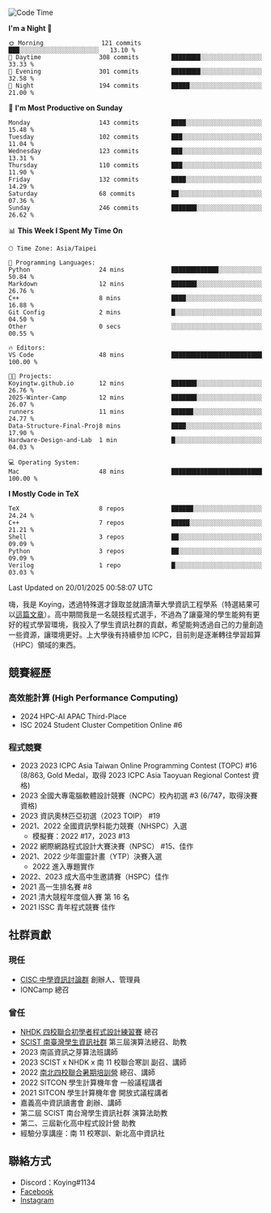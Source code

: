 <!--START_SECTION:waka-->
![Code Time](http://img.shields.io/badge/Code%20Time-1%2C303%20hrs%2033%20mins-blue)

**I'm a Night 🦉** 

```text
🌞 Morning                121 commits         ███░░░░░░░░░░░░░░░░░░░░░░   13.10 % 
🌆 Daytime                308 commits         ████████░░░░░░░░░░░░░░░░░   33.33 % 
🌃 Evening                301 commits         ████████░░░░░░░░░░░░░░░░░   32.58 % 
🌙 Night                  194 commits         █████░░░░░░░░░░░░░░░░░░░░   21.00 % 
```
📅 **I'm Most Productive on Sunday** 

```text
Monday                   143 commits         ████░░░░░░░░░░░░░░░░░░░░░   15.48 % 
Tuesday                  102 commits         ███░░░░░░░░░░░░░░░░░░░░░░   11.04 % 
Wednesday                123 commits         ███░░░░░░░░░░░░░░░░░░░░░░   13.31 % 
Thursday                 110 commits         ███░░░░░░░░░░░░░░░░░░░░░░   11.90 % 
Friday                   132 commits         ████░░░░░░░░░░░░░░░░░░░░░   14.29 % 
Saturday                 68 commits          ██░░░░░░░░░░░░░░░░░░░░░░░   07.36 % 
Sunday                   246 commits         ███████░░░░░░░░░░░░░░░░░░   26.62 % 
```


📊 **This Week I Spent My Time On** 

```text
🕑︎ Time Zone: Asia/Taipei

💬 Programming Languages: 
Python                   24 mins             █████████████░░░░░░░░░░░░   50.84 % 
Markdown                 12 mins             ███████░░░░░░░░░░░░░░░░░░   26.76 % 
C++                      8 mins              ████░░░░░░░░░░░░░░░░░░░░░   16.88 % 
Git Config               2 mins              █░░░░░░░░░░░░░░░░░░░░░░░░   04.50 % 
Other                    0 secs              ░░░░░░░░░░░░░░░░░░░░░░░░░   00.55 % 

🔥 Editors: 
VS Code                  48 mins             █████████████████████████   100.00 % 

🐱‍💻 Projects: 
Koyingtw.github.io       12 mins             ███████░░░░░░░░░░░░░░░░░░   26.76 % 
2025-Winter-Camp         12 mins             ███████░░░░░░░░░░░░░░░░░░   26.07 % 
runners                  11 mins             ██████░░░░░░░░░░░░░░░░░░░   24.77 % 
Data-Structure-Final-Proj8 mins              ████░░░░░░░░░░░░░░░░░░░░░   17.90 % 
Hardware-Design-and-Lab  1 min               █░░░░░░░░░░░░░░░░░░░░░░░░   04.03 % 

💻 Operating System: 
Mac                      48 mins             █████████████████████████   100.00 % 
```

**I Mostly Code in TeX** 

```text
TeX                      8 repos             ██████░░░░░░░░░░░░░░░░░░░   24.24 % 
C++                      7 repos             █████░░░░░░░░░░░░░░░░░░░░   21.21 % 
Shell                    3 repos             ██░░░░░░░░░░░░░░░░░░░░░░░   09.09 % 
Python                   3 repos             ██░░░░░░░░░░░░░░░░░░░░░░░   09.09 % 
Verilog                  1 repo              █░░░░░░░░░░░░░░░░░░░░░░░░   03.03 % 
```




 Last Updated on 20/01/2025 00:58:07 UTC
<!--END_SECTION:waka-->


嗨，我是 Koying，透過特殊選才錄取並就讀清華大學資訊工程學系（特選結果可以[這篇文章](https://koyingtw.github.io/2022/10/31/%E7%89%B9%E9%81%B8%E5%BF%83%E5%BE%97/)）。高中期間我是一名競技程式選手，不過為了讓臺灣的學生能夠有更好的程式學習環境，我投入了學生資訊社群的貢獻，希望能夠透過自己的力量創造一些資源，讓環境更好。上大學後有持續參加 ICPC，目前則是逐漸轉往學習超算（HPC）領域的東西。

## 競賽經歷
### 高效能計算 (High Performance Computing)
- 2024 HPC-AI APAC Third-Place
- ISC 2024 Student Cluster Competition Online #6

### 程式競賽
- 2023 2023 ICPC Asia Taiwan Online Programming Contest (TOPC) #16 (8/863, Gold Medal，取得 2023 ICPC Asia Taoyuan Regional Contest 資格)
- 2023 全國大專電腦軟體設計競賽（NCPC）校內初選 #3 (6/747，取得決賽資格)
- 2023 資訊奧林匹亞初選（2023 TOIP） #19
- 2021、2022 全國資訊學科能力競賽（NHSPC）入選
    - 模擬賽：2022 #17，2023 #13
- 2022 網際網路程式設計大賽決賽（NPSC） #15、佳作
- 2021、2022 少年圖靈計畫（YTP）決賽入選
    - 2022 進入專題實作
- 2022、2023 成大高中生邀請賽（HSPC）佳作
- 2021 高一生排名賽 #8
- 2021 清大競程年度個人賽 第 16 名
- 2021 ISSC 青年程式競賽 佳作

## 社群貢獻
### 現任
- [CISC 中學資訊討論群](https://discord.gg/mc9CgJvjZz) 創辦人、管理員
- IONCamp 總召

### 曾任
- [NHDK 四校聯合初學者程式設計練習賽](https://www.facebook.com/profile.php?id=100064076583372) 總召
- [SCIST 南臺灣學生資訊社群](https://www.facebook.com/scist.tw) 第三屆演算法總召、助教
- 2023 南區資訊之芽算法班講師
- 2023 SCIST x NHDK x 南 11 校聯合寒訓 副召、講師
- 2022 [南北四校聯合暑期培訓營](https://github.com/HHSH-CYSH-WGSH-HSNU-Summer-Camp/) 總召、講師
- 2022 SITCON 學生計算機年會 一般議程講者
- 2021 SITCON 學生計算機年會 開放式議程講者
- 嘉義高中資訊讀書會 創辦、講師
- 第二屆 SCIST 南台灣學生資訊社群 演算法助教
- 第二、三屆新化高中程式設計營 助教
- 經驗分享講座：南 11 校寒訓、新北高中資訊社

## 聯絡方式
- Discord：Koying#1134
- [Facebook](https://www.facebook.com/profile.php?id=100015800760577)
- [Instagram](https://www.instagram.com/cisc._.koying/)
